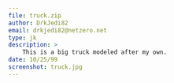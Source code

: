 ```yaml
---
file: truck.zip
author: DrkJedi82
email: drkjedi82@netzero.net
type: jk
description: >
    This is a big truck modeled after my own.
date: 10/25/99
screenshot: truck.jpg
---
```

